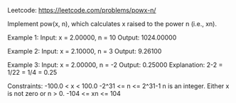 Leetcode: https://leetcode.com/problems/powx-n/

Implement pow(x, n), which calculates x raised to the power n (i.e., xn).

 

Example 1:
Input: x = 2.00000, n = 10
Output: 1024.00000

Example 2:
Input: x = 2.10000, n = 3
Output: 9.26100


Example 3:
Input: x = 2.00000, n = -2
Output: 0.25000
Explanation: 2-2 = 1/22 = 1/4 = 0.25
 
Constraints:
-100.0 < x < 100.0
-2^31 <= n <= 2^31-1
n is an integer.
Either x is not zero or n > 0.
-104 <= xn <= 104


